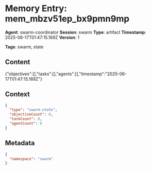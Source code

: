 # Memory Entry: mem_mbzv51ep_bx9pmn9mp

**Agent**: swarm-coordinator
**Session**: swarm
**Type**: artifact
**Timestamp**: 2025-06-17T01:47:15.169Z
**Version**: 1

**Tags**: swarm, state

## Content

{"objectives":[],"tasks":[],"agents":[],"timestamp":"2025-06-17T01:47:15.169Z"}

## Context

```json
{
  "type": "swarm-state",
  "objectiveCount": 0,
  "taskCount": 0,
  "agentCount": 0
}
```

## Metadata

```json
{
  "namespace": "swarm"
}
```
